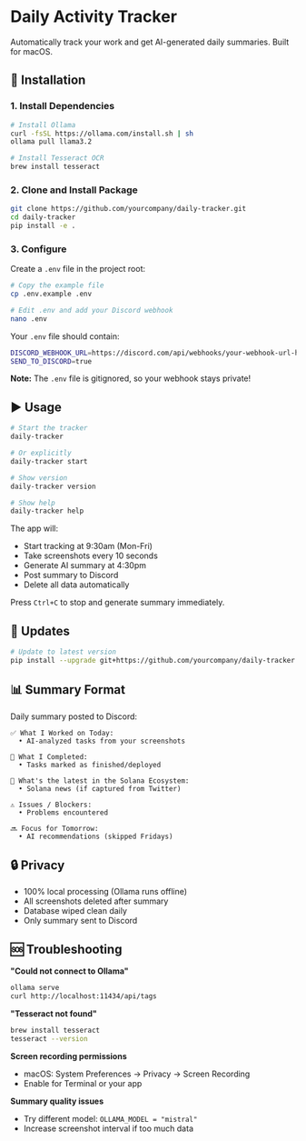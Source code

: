 # Daily Activity Tracker

Automatically track your work and get AI-generated daily summaries. Built for macOS.

## 🚀 Installation

### 1. Install Dependencies

```bash
# Install Ollama
curl -fsSL https://ollama.com/install.sh | sh
ollama pull llama3.2

# Install Tesseract OCR
brew install tesseract
```

### 2. Clone and Install Package

```bash
git clone https://github.com/yourcompany/daily-tracker.git
cd daily-tracker
pip install -e .
```

### 3. Configure

Create a `.env` file in the project root:

```bash
# Copy the example file
cp .env.example .env

# Edit .env and add your Discord webhook
nano .env
```

Your `.env` file should contain:

```bash
DISCORD_WEBHOOK_URL=https://discord.com/api/webhooks/your-webhook-url-here
SEND_TO_DISCORD=true
```

**Note:** The `.env` file is gitignored, so your webhook stays private!

## ▶️ Usage

```bash
# Start the tracker
daily-tracker

# Or explicitly
daily-tracker start

# Show version
daily-tracker version

# Show help
daily-tracker help
```

The app will:
- Start tracking at 9:30am (Mon-Fri)
- Take screenshots every 10 seconds
- Generate AI summary at 4:30pm
- Post summary to Discord
- Delete all data automatically

Press `Ctrl+C` to stop and generate summary immediately.

## 🔧 Updates

```bash
# Update to latest version
pip install --upgrade git+https://github.com/yourcompany/daily-tracker.git
```

## 📊 Summary Format

Daily summary posted to Discord:

```
✅ What I Worked on Today:
  • AI-analyzed tasks from your screenshots

🏁 What I Completed:
  • Tasks marked as finished/deployed

📰 What's the latest in the Solana Ecosystem:
  • Solana news (if captured from Twitter)

⚠️ Issues / Blockers:
  • Problems encountered

🔜 Focus for Tomorrow:
  • AI recommendations (skipped Fridays)
```

## 🔒 Privacy

- 100% local processing (Ollama runs offline)
- All screenshots deleted after summary
- Database wiped clean daily
- Only summary sent to Discord

## 🆘 Troubleshooting

**"Could not connect to Ollama"**
```bash
ollama serve
curl http://localhost:11434/api/tags
```

**"Tesseract not found"**
```bash
brew install tesseract
tesseract --version
```

**Screen recording permissions**
- macOS: System Preferences → Privacy → Screen Recording
- Enable for Terminal or your app

**Summary quality issues**
- Try different model: `OLLAMA_MODEL = "mistral"`
- Increase screenshot interval if too much data
